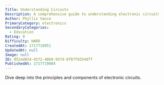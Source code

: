 ```yaml
---
Title: Understanding Circuits
Description: A comprehensive guide to understanding electronic circuits.
Author: Phyllis Vance
PrimaryCategory: electronics
SecondaryCategories:
  - Education
Rating: 9
Difficulty: HARD
CreatedAt: 1717718951
UpdatedAt: null
Image: null
ID: 052ad824-4572-48b9-937d-0f87f9254dff
PublishedAt: 1717719084
---
```

Dive deep into the principles and components of electronic circuits.
